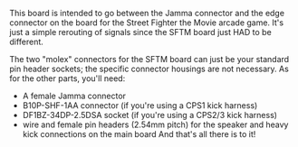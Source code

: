 This board is intended to go between the Jamma connector and the edge connector on the board for the Street Fighter the Movie arcade game.  It's just a simple rerouting of signals since the SFTM board just HAD to be different. 

The two "molex" connectors for the SFTM board can just be your standard pin header sockets; the specific connector housings are not necessary. As for the other parts, you'll need:
- A female Jamma connector
- B10P-SHF-1AA connector (if you're using a CPS1 kick harness)
- DF1BZ-34DP-2.5DSA socket (if you're using a CPS2/3 kick harness)
- wire and female pin headers (2.54mm pitch) for the speaker and heavy kick connections on the main board
And that's all there is to it!
